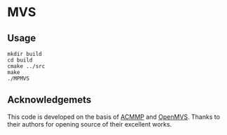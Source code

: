# MVS
## Usage
`mkdir build`  
`cd build`  
`cmake ../src`  
`make`  
`./MPMVS`  
## Acknowledgemets
This code is developed on the basis of [ACMMP](https://github.com/GhiXu/ACMMP#acmmp) and [OpenMVS](https://github.com/cdcseacave/openMVS). Thanks to their authors for opening source of their excellent works.
